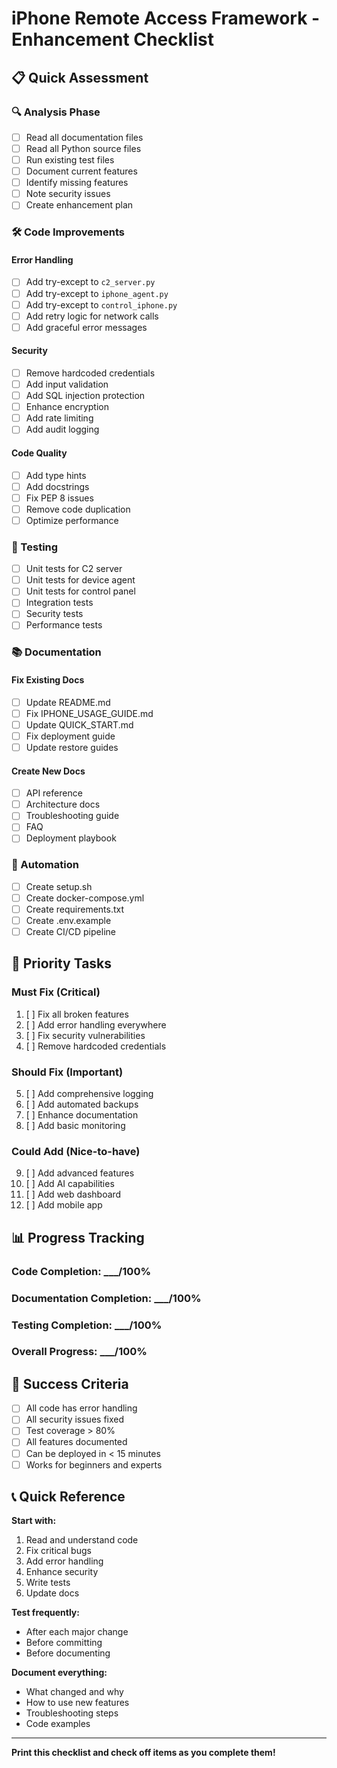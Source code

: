 # iPhone Remote Access Framework - Enhancement Checklist

## 📋 Quick Assessment

### 🔍 Analysis Phase

- [ ] Read all documentation files
- [ ] Read all Python source files
- [ ] Run existing test files
- [ ] Document current features
- [ ] Identify missing features
- [ ] Note security issues
- [ ] Create enhancement plan

### 🛠️ Code Improvements

#### Error Handling
- [ ] Add try-except to `c2_server.py`
- [ ] Add try-except to `iphone_agent.py`
- [ ] Add try-except to `control_iphone.py`
- [ ] Add retry logic for network calls
- [ ] Add graceful error messages

#### Security
- [ ] Remove hardcoded credentials
- [ ] Add input validation
- [ ] Add SQL injection protection
- [ ] Enhance encryption
- [ ] Add rate limiting
- [ ] Add audit logging

#### Code Quality
- [ ] Add type hints
- [ ] Add docstrings
- [ ] Fix PEP 8 issues
- [ ] Remove code duplication
- [ ] Optimize performance

### 🧪 Testing

- [ ] Unit tests for C2 server
- [ ] Unit tests for device agent
- [ ] Unit tests for control panel
- [ ] Integration tests
- [ ] Security tests
- [ ] Performance tests

### 📚 Documentation

#### Fix Existing Docs
- [ ] Update README.md
- [ ] Fix IPHONE_USAGE_GUIDE.md
- [ ] Update QUICK_START.md
- [ ] Fix deployment guide
- [ ] Update restore guides

#### Create New Docs
- [ ] API reference
- [ ] Architecture docs
- [ ] Troubleshooting guide
- [ ] FAQ
- [ ] Deployment playbook

### 🚀 Automation

- [ ] Create setup.sh
- [ ] Create docker-compose.yml
- [ ] Create requirements.txt
- [ ] Create .env.example
- [ ] Create CI/CD pipeline

## 🎯 Priority Tasks

### Must Fix (Critical)
1. [ ] Fix all broken features
2. [ ] Add error handling everywhere
3. [ ] Fix security vulnerabilities
4. [ ] Remove hardcoded credentials

### Should Fix (Important)
5. [ ] Add comprehensive logging
6. [ ] Add automated backups
7. [ ] Enhance documentation
8. [ ] Add basic monitoring

### Could Add (Nice-to-have)
9. [ ] Add advanced features
10. [ ] Add AI capabilities
11. [ ] Add web dashboard
12. [ ] Add mobile app

## 📊 Progress Tracking

### Code Completion: ___/100%
### Documentation Completion: ___/100%
### Testing Completion: ___/100%
### Overall Progress: ___/100%

## 🎉 Success Criteria

- [ ] All code has error handling
- [ ] All security issues fixed
- [ ] Test coverage > 80%
- [ ] All features documented
- [ ] Can be deployed in < 15 minutes
- [ ] Works for beginners and experts

## 📞 Quick Reference

**Start with:**
1. Read and understand code
2. Fix critical bugs
3. Add error handling
4. Enhance security
5. Write tests
6. Update docs

**Test frequently:**
- After each major change
- Before committing
- Before documenting

**Document everything:**
- What changed and why
- How to use new features
- Troubleshooting steps
- Code examples

---

**Print this checklist and check off items as you complete them!**

